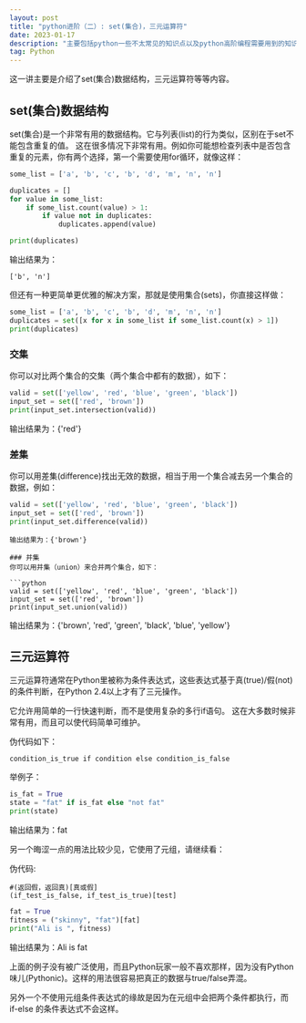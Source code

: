 ```yaml
---
layout: post
title: "python进阶（二）: set(集合)，三元运算符"
date: 2023-01-17
description: "主要包括python一些不太常见的知识点以及python高阶编程需要用到的知识点等等"
tag: Python
---   
```


这一讲主要是介绍了set(集合)数据结构，三元运算符等等内容。


## set(集合)数据结构

set(集合)是一个非常有用的数据结构。它与列表(list)的行为类似，区别在于set不能包含重复的值。
这在很多情况下非常有用。例如你可能想检查列表中是否包含重复的元素，你有两个选择，第一个需要使用for循环，就像这样：

```python
some_list = ['a', 'b', 'c', 'b', 'd', 'm', 'n', 'n']

duplicates = []
for value in some_list:
    if some_list.count(value) > 1:
        if value not in duplicates:
            duplicates.append(value)

print(duplicates)
```

输出结果为：

```console
['b', 'n']
```

但还有一种更简单更优雅的解决方案，那就是使用集合(sets)，你直接这样做：
```python
some_list = ['a', 'b', 'c', 'b', 'd', 'm', 'n', 'n']
duplicates = set([x for x in some_list if some_list.count(x) > 1])
print(duplicates)
```

### 交集
你可以对比两个集合的交集（两个集合中都有的数据），如下：
```python
valid = set(['yellow', 'red', 'blue', 'green', 'black'])
input_set = set(['red', 'brown'])
print(input_set.intersection(valid))
```
输出结果为：{'red'}

### 差集

你可以用差集(difference)找出无效的数据，相当于用一个集合减去另一个集合的数据，例如：

```python
valid = set(['yellow', 'red', 'blue', 'green', 'black'])
input_set = set(['red', 'brown']) 
print(input_set.difference(valid)) 
```
```
输出结果为：{'brown'}

### 并集
你可以用并集（union）来合并两个集合，如下：

```python
valid = set(['yellow', 'red', 'blue', 'green', 'black'])
input_set = set(['red', 'brown'])
print(input_set.union(valid))
```
输出结果为：{'brown', 'red', 'green', 'black', 'blue', 'yellow'}

## 三元运算符


三元运算符通常在Python里被称为条件表达式，这些表达式基于真(true)/假(not)的条件判断，在Python 2.4以上才有了三元操作。

它允许用简单的一行快速判断，而不是使用复杂的多行if语句。 这在大多数时候非常有用，而且可以使代码简单可维护。

伪代码如下：

```console
condition_is_true if condition else condition_is_false
```
举例子：
```python
is_fat = True
state = "fat" if is_fat else "not fat"
print(state)
```

输出结果为：fat

另一个晦涩一点的用法比较少见，它使用了元组，请继续看：

伪代码:
```console
#(返回假，返回真)[真或假]
(if_test_is_false, if_test_is_true)[test]
```
```python
fat = True
fitness = ("skinny", "fat")[fat]
print("Ali is ", fitness)
```
输出结果为：Ali is fat

上面的例子没有被广泛使用，而且Python玩家一般不喜欢那样，因为没有Python味儿(Pythonic)。这样的用法很容易把真正的数据与true/false弄混。

另外一个不使用元组条件表达式的缘故是因为在元组中会把两个条件都执行，而 if-else 的条件表达式不会这样。


